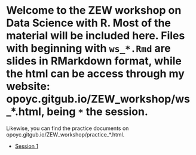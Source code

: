 # Welcome to the ZEW workshop on Data Science with R. Most of the material will be included here. Files with beginning with `ws_*.Rmd` are slides in RMarkdown format, while the html can be access through my website: opoyc.gitgub.io/ZEW_workshop/ws_*.html, being `*` the session.

Likewise, you can find the practice documents on opoyc.gitgub.io/ZEW_workshop/practice_*.html.

- [Session 1](opoyc.gitgub.io/ZEW_workshop/ws_1.html)
